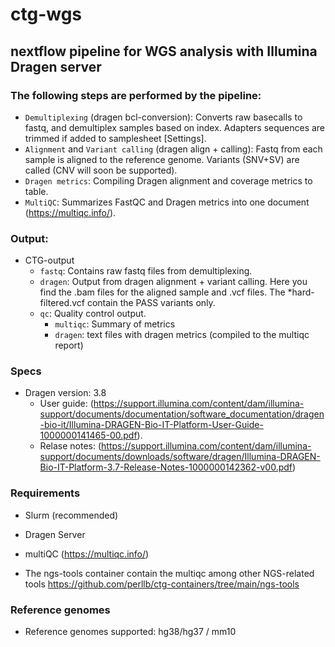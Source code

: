# ctg-wgs 
## nextflow pipeline for WGS analysis with Illumina Dragen server

### The following steps are performed by the pipeline:

* `Demultiplexing` (dragen bcl-conversion): Converts raw basecalls to fastq, and demultiplex samples based on index. Adapters sequences are trimmed if added to samplesheet [Settings].
* `Alignment` and `Variant calling` (dragen align + calling): Fastq from each sample is aligned to the reference genome. Variants (SNV+SV) are called (CNV will soon be supported).
* `Dragen metrics`: Compiling Dragen alignment and coverage metrics to table.
* `MultiQC`: Summarizes FastQC and Dragen metrics into one document (https://multiqc.info/).

### Output:
* CTG-output
    * `fastq`: Contains raw fastq files from demultiplexing.
    * `dragen`: Output from dragen alignment + variant calling. Here you find the .bam files for the aligned sample and .vcf files. The *hard-filtered.vcf contain the PASS variants only.
    * `qc`: Quality control output. 
      * `multiqc`: Summary of metrics 
      * `dragen`: text files with dragen metrics (compiled to the multiqc report)

### Specs
- Dragen version: 3.8 
    - User guide: (https://support.illumina.com/content/dam/illumina-support/documents/documentation/software_documentation/dragen-bio-it/Illumina-DRAGEN-Bio-IT-Platform-User-Guide-1000000141465-00.pdf). 
    - Relase notes: (https://support.illumina.com/content/dam/illumina-support/documents/downloads/software/dragen/Illumina-DRAGEN-Bio-IT-Platform-3.7-Release-Notes-1000000142362-v00.pdf)


### Requirements
- Slurm (recommended)
- Dragen Server
- multiQC (https://multiqc.info/)

- The ngs-tools container contain the multiqc among other NGS-related tools https://github.com/perllb/ctg-containers/tree/main/ngs-tools

### Reference genomes
- Reference genomes supported: hg38/hg37 / mm10




